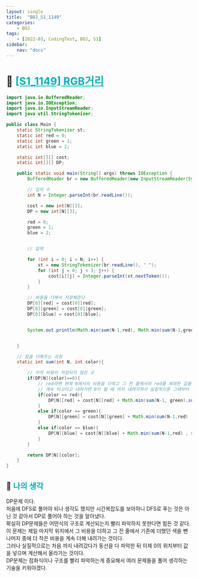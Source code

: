 ```yaml
---
layout: single
title:  "BOJ_S1_1149"
categories: 
    - BOJ
tags: 
    - [2022-03, CodingTest, BOJ, S1]
sidebar:
    nav: "docs"
---
```


# 📁 <b><a style="color:#00adb5" href="https://www.acmicpc.net/problem/1149" target=_blank>[S1_1149] RGB거리</a></b>

```java
import java.io.BufferedReader;
import java.io.IOException;
import java.io.InputStreamReader;
import java.util.StringTokenizer;

public class Main {
    static StringTokenizer st;
    static int red = 0;
    static int green = 1;
    static int blue = 2;

    static int[][] cost;
    static int[][] DP;

    public static void main(String[] args) throws IOException {
        BufferedReader br = new BufferedReader(new InputStreamReader(System.in));

        // 집의 수
        int N = Integer.parseInt(br.readLine());

        cost = new int[N][3];
        DP = new int[N][3];

        red = 0;
        green = 1;
        blue = 2;


        // 입력

        for (int i = 0; i < N; i++) {
            st = new StringTokenizer(br.readLine(), " ");
            for (int j = 0; j < 3; j++) {
                cost[i][j] = Integer.parseInt(st.nextToken());
            }
        }

        // 비용을 더해서 저장해준다
        DP[0][red] = cost[0][red];
        DP[0][green] = cost[0][green];
        DP[0][blue] = cost[0][blue];


        System.out.println(Math.min(sum(N-1,red), Math.min(sum(N-1,green), sum(N-1,blue))));


    }

    // 합을 더해주는 과정
    static int sum(int N, int color){

        // 아직 비용이 저장되지 않은 곳
        if(DP[N][color]==0){
            // red라면 현재 N에서의 비용을 더하고 그 전 줄에서의 red를 제외한 값들 중 작은 값을 더 해준다. -> 반복
            // 계속 타고타고 내려가면 0이 될 때 까지 내려가져서 실질적으론 그때부터 반대로 계산해서 올라와진다.
            if(color == red){
                DP[N][red] = cost[N][red] + Math.min(sum(N-1, green),sum(N-1,blue));
            }
            else if(color == green){
                DP[N][green] = cost[N][green] + Math.min(sum(N-1,red) , sum(N-1,blue));
            }
            else if(color == blue){
                DP[N][blue] = cost[N][blue] + Math.min(sum(N-1,red) , sum(N-1,green));
            }
        }

        return DP[N][color];
    }
}
```

## 🤔 <b><a style="color:#00adb5">나의 생각</a></b>
DP문제 이다.<br>
처음에 DFS로 풀어야 되나 생각도 했지만 시간복잡도를 보아하니 DFS로 푸는 것은 아닌 것 같아서 DP로 풀어야 하는 것을 알아냈다.<br>
확실히 DP문제들은 어떤식의 구조로 계산되는지 빨리 파악하지 못한다면 힘든 것 같다.<br>
이 문제는 제일 마지막 위치에서 그 비용을 더하고 그 전 줄에서 기존에 더했던 색을 뺀 나머지 중에 더 작은 비용을 계속 더해 내려가는 것이다.<br>
그러나 실질적으로는 처음 까지 내려갔다가 동선을 다 파악한 뒤 이제 0의 위치부터 값을 넣으며 계산해서 올라가는 것이다.<br>
DP문제는 점화식이나 구조를 빨리 파악하는게 중요해서 여러 문제들을 풀어 생각하는 기술을 키워야겠다.